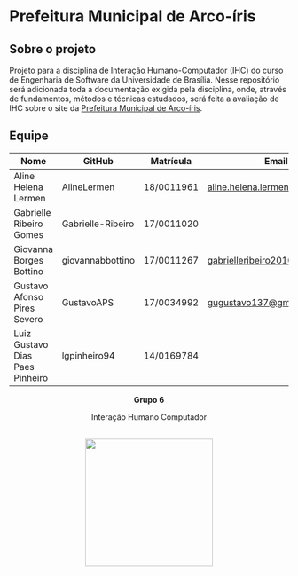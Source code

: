 # Prefeitura Municipal de Arco-íris

## Sobre o projeto
Projeto para a disciplina de Interação Humano-Computador (IHC) do curso de Engenharia de Software da Universidade de Brasília.
Nesse repositório será adicionada toda a documentação exigida pela disciplina, onde, através de fundamentos, métodos e técnicas estudados, será feita a avaliação de IHC sobre o site da [Prefeitura Municipal de Arco-íris](http://www.arcoiris.sp.gov.br/).

## Equipe

| Nome             |   GitHub     | Matrícula | Email |
|------------------|--------------|------------|------------|
| Aline Helena Lermen             | AlineLermen       | 18/0011961 | aline.helena.lermen@gmail.com |
| Gabrielle Ribeiro Gomes         | Gabrielle-Ribeiro | 17/0011020 | |
| Giovanna Borges Bottino         | giovannabbottino  | 17/0011267 | gabrielleribeiro2010@gmail.com |
| Gustavo Afonso Pires Severo     | GustavoAPS        | 17/0034992 | gugustavo137@gmail.com |
| Luiz Gustavo Dias Paes Pinheiro | lgpinheiro94      | 14/0169784 |


<p align="center"><b>Grupo 6</b></p>
<p align="center">Interação Humano Computador<br /><br />
<p align="center"><a href="https://fga.unb.br" target="_blank"><img width="230"src="https://4.bp.blogspot.com/-0aa6fAFnSnA/VzICtBQgciI/AAAAAAAARn4/SxVsQPFNeE0fxkCPVgMWbhd5qIEAYCMbwCLcB/s1600/unb-gama.png"></a></p>
</p>
